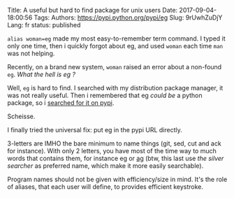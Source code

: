 Title: A useful but hard to find package for unix users
Date: 2017-09-04-18:00:56
Tags: 
Authors: https://pypi.python.org/pypi/eg
Slug: 9rUwhZuDjY
Lang: fr
status: published

`alias woman=eg` made my most easy-to-remember term command. I typed it only one time,
then i quickly forgot about eg, and used `woman` each time `man` was not helping.

Recently, on a brand new system, `woman` raised an error about a non-found `eg`.
*What the hell is eg ?*

Well, `eg` is hard to find. I searched with my distribution package manager, it was not really useful.
Then i remembered that eg *could be* a python package, so i [searched for it on pypi](https://pypi.python.org/pypi?:action=search&term=eg&submit=search).

Scheisse.

I finally tried the universal fix: put eg in the pypi URL directly.

3-letters are IMHO the bare minimum to name things (git, sed, cut and ack for instance).
With only 2 letters, you have most of the time way to much words that contains them,
for instance eg or [ag](https://github.com/ggreer/the_silver_searcher) (btw, this last use *the silver searcher* as preferred name, which make it more easily searchable).

Program names should not be given with efficiency/size in mind. It's the role of aliases, that each user will define,
to provides efficient keystroke.
